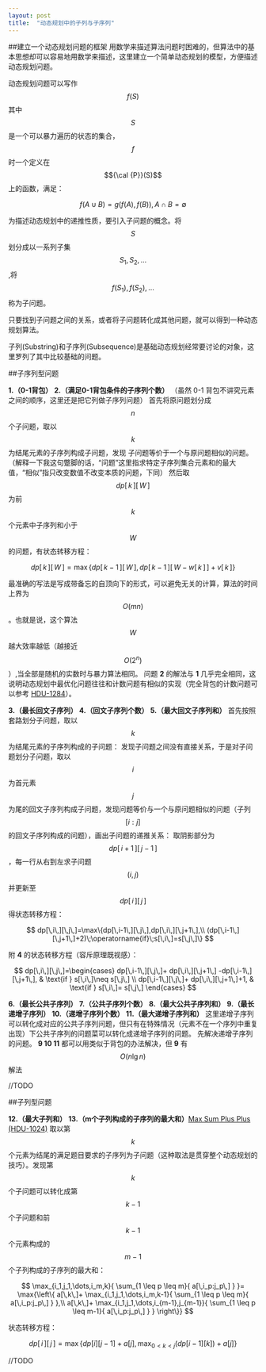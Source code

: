 ```yaml
---
layout: post
title:  "动态规划中的子列与子序列"
---
```




##建立一个动态规划问题的框架
用数学来描述算法问题时困难的，但算法中的基本思想却可以容易地用数学来描述，这里建立一个简单动态规划的模型，方便描述动态规划问题。

动态规划问题可以写作 $$f(S)$$ 其中 $$S$$ 是一个可以暴力遍历的状态的集合，$$f$$ 时一个定义在 $${\cal {P}}(S)$$ 上的函数，满足：

$$
f(A \cup B)=g(f(A),f(B)) ,A \cap B = \emptyset
$$

为描述动态规划中的递推性质，要引入子问题的概念。将 $$S$$ 划分成以一系列子集 $$S_1,S_2,\dots$$,将 $$f(S_1),f(S_2),\dots$$ 称为子问题。

只要找到子问题之间的关系，或者将子问题转化成其他问题，就可以得到一种动态规划算法。

子列(Substring)和子序列(Subsequence)是基础动态规划经常要讨论的对象，这里罗列了其中比较基础的问题。

##子序列型问题

**1.（0-1背包）**
**2.（满足0-1背包条件的子序列个数）**
（虽然 0-1 背包不讲究元素之间的顺序，这里还是把它列做子序列问题）
首先将原问题划分成 $$n$$ 个子问题，取以 $$k$$ 为结尾元素的子序列构成子问题，发现 子问题等价于一个与原问题相似的问题。（解释一下我这句蹩脚的话，“问题”这里指求特定子序列集合元素和的最大值，“相似”指只改变数值不改变本质的问题，下同）
然后取 $$dp[\,k\,][\,W\,]$$ 为前 $$k$$ 个元素中子序列和小于 $$W​$$ 的问题，有状态转移方程：

$$
    dp[\,k\,][\,W\,]=\max\{dp[\,k-1\,][\,W\,],dp[\,k-1\,][\,W-w[\,k\,]\,]+v[\,k\,]\}
$$

最准确的写法是写成带备忘的自顶向下的形式，可以避免无关的计算，算法的时间上界为 $$O(mn)$$ 。也就是说，这个算法 $$W$$ 越大效率越低（越接近$$O(2^n)$$）,当全部是随机的实数时与暴力算法相同。
问题 **2** 的解法与 **1** 几乎完全相同，这说明动态规划中最优化问题往往和计数问题有相似的实现（完全背包的计数问题可以参考 [HDU-1284](https://vjudge.net/problem/HDU-1284)）。

**3.（最长回文子序列）**
**4.（回文子序列个数）**
**5.（最大回文子序列和）**
首先按照套路划分子问题，取以 $$k$$ 为结尾元素的子序列构成的子问题：
发现子问题之间没有直接关系，于是对子问题划分子问题，取以 $$i$$ 为首元素 $$j$$ 为尾的回文子序列构成子问题，发现问题等价与一个与原问题相似的问题（子列 $$[i:j]$$ 的回文子序列构成的问题），画出子问题的递推关系：
取阴影部分为 $$dp[\,i+1\,][\,j-1\,]$$，每一行从右到左求子问题 $$(i,j)$$ 并更新至 $$dp[\,i\,][\,j\,]​$$ 得状态转移方程：

$$
dp[\,i\,][\,j\,]=\max\{dp[\,i-1\,][\,j\,],dp[\,i\,][\,j+1\,],\\
    (dp[\,i-1\,][\,j+1\,]+2)\;\operatorname{if}\;s[\,i\,]=s[\,j\,]\}
$$

附 **4** 的状态转移方程（容斥原理既视感）：

$$
    dp[\,i\,][\,j\,]=\begin{cases}
        dp[\,i-1\,][\,j\,]+ dp[\,i\,][\,j+1\,] -dp[\,i-1\,][\,j+1\,],  & \text{if } s[\,i\,]\neq s[\,j\,] \\
        dp[\,i-1\,][\,j\,]+ dp[\,i\,][\,j+1\,]+1, & \text{if } s[\,i\,]= s[\,j\,]
        \end{cases}
$$

**6.（最长公共子序列）**
**7.（公共子序列个数）**
**8.（最大公共子序列和）**
**9.（最长递增子序列）**
**10.（递增子序列个数）**
**11.（最大递增子序列和）**
这里递增子序列可以转化成对应的公共子序列问题，但只有在特殊情况（元素不在一个序列中重复出现）下公共子序列的问题菜可以转化成递增子序列的问题。
先解决递增子序列的问题。
**9 10 11** 都可以用类似于背包的办法解决，但 **9** 有 $$O(n\lg{n})$$ 解法

//TODO

##子列型问题

**12.（最大子列和）**
**13.（m个子列构成的子序列的最大和）**[Max Sum Plus Plus (HDU-1024)](https://cn.vjudge.net/problem/HDU-1024)
取以第 $$k$$ 个元素为结尾的满足题目要求的子序列为子问题（这种取法是贯穿整个动态规划的技巧）。发现第 $$k$$ 个子问题可以转化成第 $$k-1$$ 个子问题和前 $$k-1$$ 个元素构成的 $$m-1$$ 个子列构成的子序列的最大和：

$$
\max_{i_1,j_1,\dots,i_m,k}{
    \sum_{1 \leq p \leq m}{
        a[\,i_p:j_p\,]
    }
}=
\max{\left\{
    a[\,k\,]+
    \max_{i_1,j_1,\dots,i_m,k-1}{
        \sum_{1 \leq p \leq m}{
            a[\,i_p:j_p\,]
        }
    },\\
    a[\,k\,]+
    \max_{i_1,j_1,\dots,i_{m-1},j_{m-1}}{
        \sum_{1 \leq p \leq m-1}{
            a[\,i_p:j_p\,]
        }
    }
\right\}}
$$

状态转移方程：

$$
dp[\,i\,][\,j\,]=\max\left\{dp[i][j-1]+a[j] , \max_{0<k<j}( dp[i-1][k] ) + a[j] \right\}
$$

//TODO